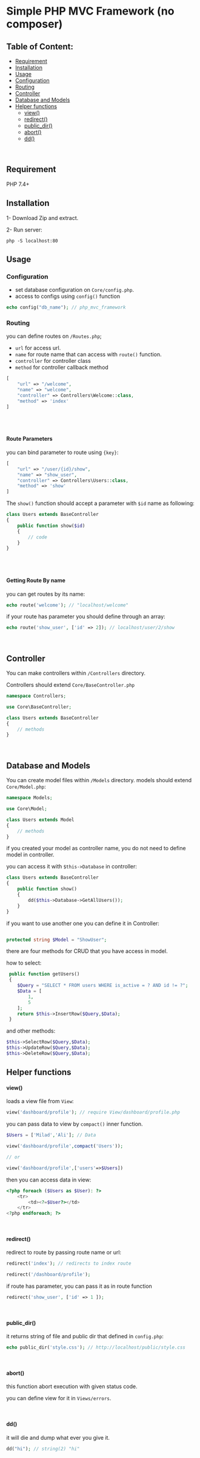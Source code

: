 # Simple PHP MVC Framework (no composer)

## Table of Content:

* [Requirement](#requirement)
* [Installation](#installation)
* [Usage](#usage)
* [Configuration](#configuration)
* [Routing](#routing)
* [Controller](#controller)
* [Database and Models](#database-and-models)
* [Helper functions](#helper-functions)
    * [view()](#view)
    * [redirect()](#redirect)
    * [public_dir()](#public_dir)
    * [abort()](#abort)
    * [dd()](#dd)

<br>

## Requirement

PHP 7.4+

## Installation

1- Download Zip and extract.

2- Run server:

```shell
php -S localhost:80
```

## Usage

### Configuration

* set database configuration on `Core/config.php`.
* access to configs using `config()` function

```php
echo config("db_name"); // php_mvc_framework
```

### Routing

you can define routes on `/Routes.php`;

* `url`  for access url.
* `name` for route name that can access with `route()` function.
* `controller` for controller class
* `method` for controller callback method

```php
[
    "url" => "/welcome",
    "name" => "welcome",
    "controller" => Controllers\Welcome::class,
    "method" => 'index'
]
```

<br>
<br>

#### Route Parameters

you can bind parameter to route using `{key}`:

```php
[
    "url" => "/user/{id}/show",
    "name" => "show_user",
    "controller" => Controllers\Users::class,
    "method" => 'show'
]
```

The `show()` function should accept a parameter with `$id` name as following:

```php
class Users extends BaseController
{
    public function show($id)
    {
        // code    
    }
}
```

<br>
<br>

#### Getting Route By name

you can get routes by its name:

```php
echo route('welcome'); // "localhost/welcome"
```

if your route has parameter you should define through an array:

```php
echo route('show_user', ['id' => 2]); // localhost/user/2/show
```

<br>

## Controller

You can make controllers within `/Controllers` directory.

Controllers should extend `Core/BaseController.php`

```php
namespace Controllers;

use Core\BaseController;

class Users extends BaseController
{
    // methods
}
```

<br>

## Database and Models

You can create model files within `/Models` directory. models should extend `Core/Model.php`:

```php
namespace Models;

use Core\Model;

class Users extends Model
{
    // methods
}
```

if you created your model as controller name, you do not need to define model in controller.

you can access it with `$this->Database` in controller:

```php
class Users extends BaseController
{
    public function show()
    {
        dd($this->Database->GetAllUsers());
    }
}
```

if you want to use another one you can define it in Controller:

```php

protected string $Model = "ShowUser";

```

there are four methods for CRUD that you have access in model.

how to select:

```php
 public function getUsers()
 {
    $Query = "SELECT * FROM users WHERE is_active = ? AND id != ?";
    $Data = [
        1,
        5
    ];
    return $this->InsertRow($Query,$Data);
 }
```
and other methods:
```php
$this->SelectRow($Query,$Data);
$this->UpdateRow($Query,$Data);
$this->DeleteRow($Query,$Data);
```


## Helper functions

#### view()

loads a view file from `View`:

```php
view('dashboard/profile'); // require View/dashboard/profile.php
```

you can pass data to view by `compact()` inner function.

```php
$Users = ['Milad','Ali']; // Data

view('dashboard/profile',compact('Users'));

// or

view('dashboard/profile',['users'=>$Users])
```

then you can access data in view:

```php
<?php foreach ($Users as $User): ?>
    <tr>
        <td><?=$User?></td>
    </tr>
<?php endforeach; ?>
```

<br>

#### redirect()

redirect to route by passing route name or url:

```php
redirect('index'); // redirects to index route

redirect('/dashboard/profile');
```

if route has parameter, you can pass it as in route function

```php
redirect('show_user', ['id' => 1 ]);
```

<br>

#### public_dir()

it returns string of file and public dir that defined in `config.php`:

```php
echo public_dir('style.css'); // http://localhost/public/style.css
```

<br>

#### abort()

this function abort execution with given status code.

you can define view for it in `Views/errors`.

<br>

#### dd()

it will die and dump what ever you give it.

```php
dd("hi"); // string(2) "hi"
```

